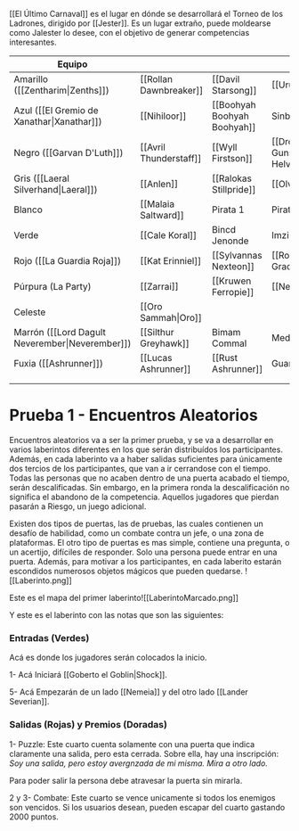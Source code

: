 [[El Último Carnaval]] es el lugar en dónde se desarrollará el Torneo de los Ladrones, dirigido por [[Jester]]. Es un lugar extraño, puede moldearse como Jalester lo desee, con el objetivo de generar competencias interesantes.


| Equipo                                          |                        |                             |                                       |                                         |                                       |                           |                       |           |
| ----------------------------------------------- | ---------------------- | --------------------------- | ------------------------------------- | --------------------------------------- | ------------------------------------- | ------------------------- | --------------------- | --------- |
| Amarillo ([[Zentharim\|Zenths]])                | [[Rollan Dawnbreaker]] | [[Davil Starsong]]          | [[Urukail Math]]                      |                                         |                                       |                           |                       |           |
| Azul ([[El Gremio de Xanathar\|Xanathar]])      | [[Nihiloor]]           | [[Boohyah Boohyah Boohyah]] | Sinberto                              | Chaiberto                               | Berto-li                              |                           |                       |           |
| Negro ([[Garvan D'Luth]])                       | [[Avril Thunderstaff]] | [[Wyll Firstson]]           | [[Drow Gunslinger\|Jaragh Helvitlar]] | [[Drow Gunslinger\|Tallrala Daevambra]] | [[Drow Gunslinger\|Wruzhrys Hun'ett]] |                           |                       |           |
| Gris ([[Laeral Silverhand\|Laeral]])            | [[Anlen]]              | [[Ralokas Stillpride]]      | [[Olvido]]                            |                                         |                                       |                           |                       |           |
| Blanco                                          | [[Malaia Saltward]]    | Pirata 1                    | Pirata 2                                      | Pirata 3                                        |                                       |                           |                       |           |
| Verde                                           | [[Cale Koral]]         | Bincd Jenonde               | Imzi Churgethi                        | Limoha Ruhkod                           | Frordorcal Rovuza                     | Shuh Kiaoy                | Hahpud-Vas Nijoprit   |           |
| Rojo ([[La Guardia Roja]])                      | [[Kat Erinniel]]       | [[Sylvannas Nexteon]]       | [[Ronnin Gracewind]]                  | [[Zelennya Adarbrent]]                  | [[Finn Linnear]]                      | [[Sakreavus Rep]]         |                       |           |
| Púrpura (La Party)                              | [[Zarrai]]             | [[Kruwen Ferropie]]         | [[Nemeia]]                            | [[Lander Severian]]                     | [[Goberto el Goblin\|Shock]]          | [[Phalanya Kysse\|Phala]] | [[Renaer Neverember]] | [[Qualt]] |
| Celeste                                         | [[Oro Sammah\|Oro]]    |                             |                                       |                                         |                                       |                           |                       |           |
| Marrón ([[Lord Dagult Neverember\|Neverember]]) | [[Silthur Greyhawk]]   | Bimam Commal                | Medrar Crowtrack                      |                                         |                                       |                           |                       |           |
| Fuxia ([[Ashrunner]])                           | [[Lucas Ashrunner]]    | [[Rust Ashrunner]]          | Guardia 1                             | Guardia 2                               | Guardia 3                             |                           |                       |           |
|                                                 |                        |                             |                                       |                                         |                                       |                           |                       |           |
|                                                 |                        |                             |                                       |                                         |                                       |                           |                       |           |

# Prueba 1 - Encuentros Aleatorios  
Encuentros aleatorios va a ser la primer prueba, y se va a desarrollar en varios laberintos diferentes en los que serán distribuídos los participantes. Además, en cada laberinto va a haber salidas suficientes para únicamente dos tercios de los participantes, que van a ir cerrandose con el tiempo. Todas las personas que no acaben dentro de una puerta acabado el tiempo, serán descalificadas. Sin embargo, en la primera ronda la descalificación no significa el abandono de la competencia. Aquellos jugadores que pierdan pasarán a Riesgo, un juego adicional.

Existen dos tipos de puertas, las de pruebas, las cuales contienen un desafío de habilidad, como un combate contra un jefe, o una zona de plataformas. El otro tipo de puertas es mas simple, contiene una pregunta, o un acertijo, difíciles de responder. Solo una persona puede entrar en una puerta. Además, para motivar a los participantes, en cada laberito estarán escondidos numerosos objetos mágicos que pueden quedarse.
![[Laberinto.png]]

Este es el mapa del primer laberinto![[LaberintoMarcado.png]]

Y este es el laberinto con las notas que son las siguientes:

### Entradas (Verdes)
Acá es donde los jugadores serán colocados la inicio.


1- Acá Iniciará [[Goberto el Goblin|Shock]].

5- Acá Empezarán de un lado [[Nemeia]] y del otro lado [[Lander Severian]].




### Salidas (Rojas) y Premios (Doradas)

1- Puzzle: Este cuarto cuenta solamente con una puerta que indica claramente una salida, pero esta cerrada. Sobre ella, hay una inscripción: *Soy una salida, pero estoy avergnzada de mi misma. Mira a otro lado.*

Para poder salir la persona debe atravesar la puerta sin mirarla.

2 y 3- Combate: Este cuarto se vence unicamente si todos los enemigos son vencidos. Si los usuarios desean, pueden escapar del cuarto gastando 2000 puntos.






